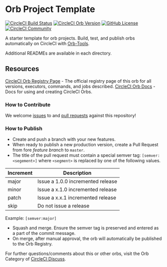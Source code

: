 # Orb Project Template

[![CircleCI Build Status](https://circleci.com/gh/jay-nanduri/cxflow-test-orb.svg?style=shield "CircleCI Build Status")](https://circleci.com/gh/jay-nanduri/cxflow-test-orb) [![CircleCI Orb Version](https://img.shields.io/badge/endpoint.svg?url=https://badges.circleci.io/orb/jay-test/cxflow-scanners-orb)](https://circleci.com/orbs/registry/orb/jay-test/cxflow-scanners-orb) [![GitHub License](https://img.shields.io/badge/license-MIT-lightgrey.svg)](https://raw.githubusercontent.com/jay-nanduri/cxflow-test-orb/master/LICENSE) [![CircleCI Community](https://img.shields.io/badge/community-CircleCI%20Discuss-343434.svg)](https://discuss.circleci.com/c/ecosystem/orbs)



A starter template for orb projects. Build, test, and publish orbs automatically on CircleCI with [Orb-Tools](https://circleci.com/orbs/registry/orb/circleci/orb-tools).

Additional READMEs are available in each directory.



## Resources

[CircleCI Orb Registry Page](https://circleci.com/orbs/registry/orb/jay-test/cxflow-test-orb) - The official registry page of this orb for all versions, executors, commands, and jobs described.
[CircleCI Orb Docs](https://circleci.com/docs/2.0/orb-intro/#section=configuration) - Docs for using and creating CircleCI Orbs.

### How to Contribute

We welcome [issues](https://github.com/jay-nanduri/cxflow-test-orb/issues) to and [pull requests](https://github.com/jay-nanduri/cxflow-test-orb/pulls) against this repository!

### How to Publish
* Create and push a branch with your new features.
* When ready to publish a new production version, create a Pull Request from fore _feature branch_ to `master`.
* The title of the pull request must contain a special semver tag: `[semver:<segement>]` where `<segment>` is replaced by one of the following values.

| Increment | Description|
| ----------| -----------|
| major     | Issue a 1.0.0 incremented release|
| minor     | Issue a x.1.0 incremented release|
| patch     | Issue a x.x.1 incremented release|
| skip      | Do not issue a release|

Example: `[semver:major]`

* Squash and merge. Ensure the semver tag is preserved and entered as a part of the commit message.
* On merge, after manual approval, the orb will automatically be published to the Orb Registry.


For further questions/comments about this or other orbs, visit the Orb Category of [CircleCI Discuss](https://discuss.circleci.com/c/orbs).

